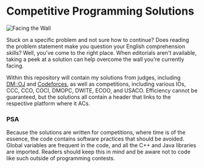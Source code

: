 # Competitive Programming Solutions

![Facing the Wall](https://imgur.com/pRZv4Eg.png)

Stuck on a specific problem and not sure how to continue? Does reading the problem statement make you question your English comprehension skills? Well, you've come to the right place. When editorials aren't available, taking a peek at a solution can help overcome the wall you're currently facing.

Within this repository will contain my solutions from judges, including [DM::OJ](https://dmoj.ca/) and [Codeforces](https://codeforces.com), as well as competitions, including various IOs, CCC, CCO, COCI, DMOPC, DWITE, ECOO, and USACO. Efficiency cannot be guaranteed, but the solutions all contain a header that links to the respective platform where it ACs.

### PSA

Because the solutions are written for competitions, where time is of the essence, the code contains software practices that should be avoided. Global variables are frequent in the code, and all the C++ and Java libraries are imported. Readers should keep this in mind and be aware not to code like such outside of programming contests.